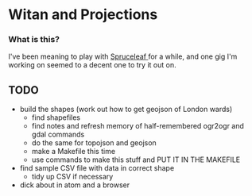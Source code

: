 # Witan and Projections

### What is this?

I've been meaning to play with [Spruceleaf ](https://github.com/MastodonC/spruce-leaf) for a while, and one gig I'm working on seemed to a decent one to try it out on.

## TODO

- build the shapes (work out how to get geojson of London wards)
  - find shapefiles
  - find notes and refresh memory of half-remembered ogr2ogr and gdal commands
  - do the same for topojson and geojson
  - make a Makefile this time
  - use commands to make this stuff and PUT IT IN THE MAKEFILE
- find sample CSV file with data in correct shape
  - tidy up CSV if necessary
- dick about in atom and a browser
